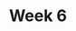 ---
    title: Week 6
    weekNumber: 6
    days:
      - date: 2022-2-7
        events:
          "**LEC 15**{: .label .label-lecture } Hypothesis Testing":
            "[Note 21](https://notes.dsc10.com/05-hypothesis_testing/1_hypothesis_tests.html)"
                
          "**DIS 5**{: .label .label-disc } Midterm Review":
      - date: 2022-2-9
        events:
          
          "**Exam**{: .label .label-exam } **Midterm Exam (remote, during class)**":
      - date: 2022-2-11
        events:
          "**LEC 16**{: .label .label-lecture } Hypothesis Testing, Continued":
            "[Note 21](https://notes.dsc10.com/05-hypothesis_testing/1_hypothesis_tests.html)"
      - date: 2022-2-12
        events:
          "**PROJ**{: .label .label-proj } **[Midterm Project (due 2/12)](http://datahub.ucsd.edu/user-redirect/git-sync?repo=https://github.com/dsc-courses/dsc10-2022-wi&subPath=projects/midterm_project/project.ipynb)** ([find a partner](https://docs.google.com/spreadsheets/d/1m5eDcFdYTQq5bu9VRYINZBFgckCyJEOXZFZGZ9bQqKY/edit#gid=0)) ([pair programming](../pair-programming))":
---